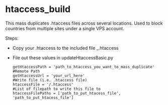 htaccess_build
==============

This mass duplicates .htaccess files across several locations. Used to block countries from multiple sites under a single VPS account.


Steps:
*	Copy your .htaccess to the included file _.htaccess
*	File out these values in updateHtaccessBasic.py

    ```
    getHtaccessPath = 'path_to_htaccess_you_want_to_mass_duplicate'
    #Remote Path
    getHtaccessUrl = 'your_url_here'
    #Write file (i.e. .htaccess file)
    htaccessFile = '/.htaccess'
    #List of filepath to write this file to
    htaccessFilePaths = ['path_to_put_htacess_file', 'path_to_put_htacess_file']
    
    ```